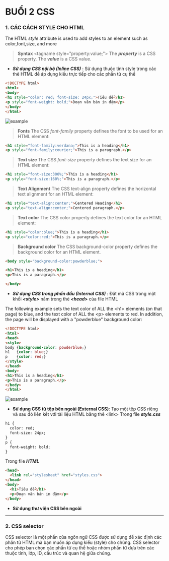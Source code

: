 # BUỔI 2 CSS
### 1. CÁC CÁCH STYLE CHO HTML
The HTML *style* attribute is used to add styles to an element such as color,font,size, and more


>**Syntax**
>\<tagname style="property:value;">
> The ***property*** is a CSS property. The ***value*** is a CSS value.
* ***Sử dụng CSS nội bộ (Inline CSS)*** : Sử dụng thuộc tính style trong các thẻ HTML để áp dụng kiểu trực tiếp cho các phần tử cụ thể
``` html
<!DOCTYPE html>
<html>
<body>
<h1 style="color: red; font-size: 24px;">Tiêu đề</h1>
<p style="font-weight: bold;">Đoạn văn bản in đậm</p>
</body>
</html>
```
![example](https://i.imgur.com/jIr6Ywo.png)
>**Fonts**
The CSS *font-family* property defines the font to be used for an HTML element:
```html
<h1 style="font-family:verdana;">This is a heading</h1>
<p style="font-family:courier;">This is a paragraph.</p>
```
>**Text size**
The CSS *font-size* property defines the text size for an HTML element:
``` html
<h1 style="font-size:300%;">This is a heading</h1>
<p style="font-size:160%;">This is a paragraph.</p>
```
>**Text Alignment**
The CSS text-align property defines the horizontal text alignment for an HTML element:
``` html
<h1 style="text-align:center;">Centered Heading</h1>
<p style="text-align:center;">Centered paragraph.</p>
```
>**Text color**
The CSS color property defines the text color for an HTML element:
``` html
<h1 style="color:blue;">This is a heading</h1>
<p style="color:red;">This is a paragraph.</p>
```
>**Background color**
The CSS background-color property defines the background color for an HTML element.
``` html
<body style="background-color:powderblue;">

<h1>This is a heading</h1>
<p>This is a paragraph.</p>

</body>

```


* ***Sử dụng CSS trong phần đầu (Internal CSS)*** : Đặt mã CSS trong một khối ***\<style>*** nằm trong thẻ ***\<head>*** của file HTML 

The following example sets the text color of ALL the \<h1> elements (on that page) to blue, and the text color of ALL the \<p> elements to red. In addition, the page will be displayed with a "powderblue" background color: 

``` html
<!DOCTYPE html>
<html>
<head>
<style>
body {background-color: powderblue;}
h1   {color: blue;}
p    {color: red;}
</style>
</head>
<body>
<h1>This is a heading</h1>
<p>This is a paragraph.</p>
</body>
</html>
```
![example](https://i.imgur.com/znXS4Tl.png)



* **Sử dụng CSS từ tệp bên ngoài (External CSS)**: Tạo một tệp CSS riêng và sau đó liên kết với tài liệu HTML bằng thẻ \<link>
Trong file ***style.css***
``` html
h1 {
  color: red;
  font-size: 24px;
}
p {
  font-weight: bold;
}

```
Trong file ***HTML***
``` html
<head>
  <link rel="stylesheet" href="styles.css">
</head>
<body>
  <h1>Tiêu đề</h1>
  <p>Đoạn văn bản in đậm</p>
</body>
```
* **Sử dụng thư viện CSS bên ngoài** 
-----
### 2. CSS selector
CSS selector là một phần của ngôn ngữ CSS được sử dụng để xác định các phần tử HTML mà bạn muốn áp dụng kiểu (style) cho chúng. CSS selector cho phép bạn chọn các phần tử cụ thể hoặc nhóm phần tử dựa trên các thuộc tính, lớp, ID, cấu trúc và quan hệ giữa chúng.





